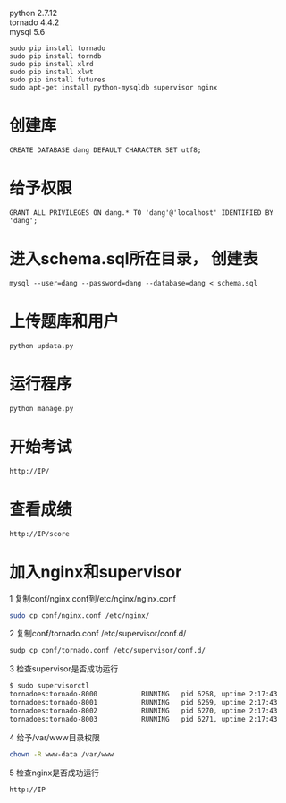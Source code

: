 python 2.7.12<br/>
tornado 4.4.2<br/>
mysql 5.6<br/>
```
sudo pip install tornado
sudo pip install torndb
sudo pip install xlrd
sudo pip install xlwt
sudo pip install futures
sudo apt-get install python-mysqldb supervisor nginx
```

#
# 创建库
```
CREATE DATABASE dang DEFAULT CHARACTER SET utf8;
```

#
# 给予权限
```
GRANT ALL PRIVILEGES ON dang.* TO 'dang'@'localhost' IDENTIFIED BY 'dang';
```

#
# 进入schema.sql所在目录， 创建表
```
mysql --user=dang --password=dang --database=dang < schema.sql
```

#
# 上传题库和用户
```
python updata.py
```

#
# 运行程序
```
python manage.py
```

#
# 开始考试
```
http://IP/
```

#
# 查看成绩
```
http://IP/score
```

#
# 加入nginx和supervisor

1 复制conf/nginx.conf到/etc/nginx/nginx.conf
```Bash
sudo cp conf/nginx.conf /etc/nginx/
```

2 复制conf/tornado.conf /etc/supervisor/conf.d/
```Bash
sudp cp conf/tornado.conf /etc/supervisor/conf.d/
```

3 检查supervisor是否成功运行
```Bash
$ sudo supervisorctl 
tornadoes:tornado-8000           RUNNING   pid 6268, uptime 2:17:43
tornadoes:tornado-8001           RUNNING   pid 6269, uptime 2:17:43
tornadoes:tornado-8002           RUNNING   pid 6270, uptime 2:17:43
tornadoes:tornado-8003           RUNNING   pid 6271, uptime 2:17:43
```

4 给予/var/www目录权限
```Bash
chown -R www-data /var/www 
```

5 检查nginx是否成功运行
```
http://IP
```
